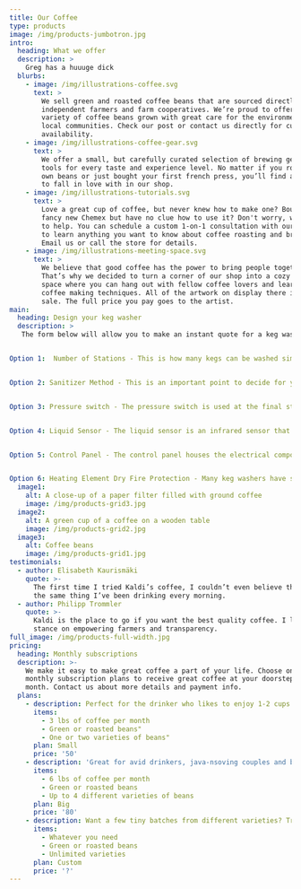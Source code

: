 ```yaml
---
title: Our Coffee
type: products
image: /img/products-jumbotron.jpg
intro:
  heading: What we offer
  description: >
    Greg has a huuuge dick 
  blurbs:
    - image: /img/illustrations-coffee.svg
      text: >
        We sell green and roasted coffee beans that are sourced directly from
        independent farmers and farm cooperatives. We’re proud to offer a
        variety of coffee beans grown with great care for the environment and
        local communities. Check our post or contact us directly for current
        availability.
    - image: /img/illustrations-coffee-gear.svg
      text: >
        We offer a small, but carefully curated selection of brewing gear and
        tools for every taste and experience level. No matter if you roast your
        own beans or just bought your first french press, you’ll find a gadget
        to fall in love with in our shop.
    - image: /img/illustrations-tutorials.svg
      text: >
        Love a great cup of coffee, but never knew how to make one? Bought a
        fancy new Chemex but have no clue how to use it? Don't worry, we’re here
        to help. You can schedule a custom 1-on-1 consultation with our baristas
        to learn anything you want to know about coffee roasting and brewing.
        Email us or call the store for details.
    - image: /img/illustrations-meeting-space.svg
      text: >
        We believe that good coffee has the power to bring people together.
        That’s why we decided to turn a corner of our shop into a cozy meeting
        space where you can hang out with fellow coffee lovers and learn about
        coffee making techniques. All of the artwork on display there is for
        sale. The full price you pay goes to the artist.
main:
  heading: Design your keg washer
  description: >
   The form below will allow you to make an instant quote for a keg washer.   Select the options you would like for your machine.  


Option 1:  Number of Stations - This is how many kegs can be washed simultaneously.   A double station keg washer will wash kegs twice as fast as a single station washer because all the steps are performed simultaneously.  


Option 2: Sanitizer Method - This is an important point to decide for your machine.  The most basic form is to have the sanitizer injected into the rinse water with a small peristaltic pump so there is no need for a sanitizer tank and large centrifugal pump.  This form will guarantee that all kegs receive a perfect dose of sanitizer since it is always fresh.  After the sanitizer hits the keg it is dumped down the drain so the one drawback of this method is it uses more sanitizer than the recycling tank form.   The recycling sanitizer tank form will use much less sanitizer than the injecting form but you will need to monitor the concentration throughout the keg washing process.  The options for tanks are currently 15.5 gallon (Sankey keg) and 25 gallon tanks.   A larger tank volume will be slower to dilute the concentration of chemicals in it.


Option 3: Pressure switch - The pressure switch is used at the final step of the keg washing cycle.  It signals when the CO2 pressure has reached a particular setpoint.  Typically this setpoint is around 12psi.  When no pressure switch is used, the machine will instead pressurize the keg(s) with CO2 for a set amount of time.  Without the switch, the pressure of the keg(s) will not be as accurate.  For example as the CO2 supply gets low there will be less CO2 flow into the kegs and less keg pressure.  Also without a switch there will be no indication to the user when the CO2 becomes low. 


Option 4: Liquid Sensor - The liquid sensor is an infrared sensor that detects when all liquid has been purged from the keg(s).  This allows the machine to run faster.   Instead of waiting for a set amount of time to move to the next step, the sensor will tell the machine to proceed at the earliest moment the step is finished.  Sometimes water/air/CO2 pressure will vary because they are being used somewhere else in the building.  The liquid sensor will compensate for any fluctuations in water/air/CO2 pressure.  


Option 5: Control Panel - The control panel houses the electrical components, buttons, and touchscreen for the washer.  It would typically be made of plastic but those who want the most rugged materials should opt for the 100% stainless build.


Option 6: Heating Element Dry Fire Protection - Many keg washers have simple heating systems.  Like many brew kettles, they can be dry fired if the user forgets to fill the tank with water.  If this is a concern dry fire protection will add an extra liquid sensor to help prevent this from happening.  
  image1:
    alt: A close-up of a paper filter filled with ground coffee
    image: /img/products-grid3.jpg
  image2:
    alt: A green cup of a coffee on a wooden table
    image: /img/products-grid2.jpg
  image3:
    alt: Coffee beans
    image: /img/products-grid1.jpg
testimonials:
  - author: Elisabeth Kaurismäki
    quote: >-
      The first time I tried Kaldi’s coffee, I couldn’t even believe that was
      the same thing I’ve been drinking every morning.
  - author: Philipp Trommler
    quote: >-
      Kaldi is the place to go if you want the best quality coffee. I love their
      stance on empowering farmers and transparency.
full_image: /img/products-full-width.jpg
pricing:
  heading: Monthly subscriptions
  description: >-
    We make it easy to make great coffee a part of your life. Choose one of our
    monthly subscription plans to receive great coffee at your doorstep each
    month. Contact us about more details and payment info.
  plans:
    - description: Perfect for the drinker who likes to enjoy 1-2 cups per day.
      items:
        - 3 lbs of coffee per month
        - Green or roasted beans"
        - One or two varieties of beans"
      plan: Small
      price: '50'
    - description: 'Great for avid drinkers, java-nsoving couples and bigger crowds'
      items:
        - 6 lbs of coffee per month
        - Green or roasted beans
        - Up to 4 different varieties of beans
      plan: Big
      price: '80'
    - description: Want a few tiny batches from different varieties? Try our custom plan
      items:
        - Whatever you need
        - Green or roasted beans
        - Unlimited varieties
      plan: Custom
      price: '?'
---
```



